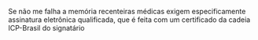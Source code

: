 Se não me falha a memória recenteiras médicas exigem especificamente assinatura eletrônica qualificada, que é feita com um certificado da cadeia ICP-Brasil do signatário